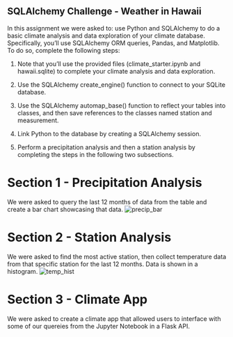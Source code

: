 ## SQLAlchemy Challenge - Weather in Hawaii

In this assignment we were asked to: use Python and SQLAlchemy to do a basic climate analysis and data exploration of your climate database. Specifically, you’ll use SQLAlchemy ORM queries, Pandas, and Matplotlib. To do so, complete the following steps:

1. Note that you’ll use the provided files (climate_starter.ipynb and hawaii.sqlite) to complete your climate analysis and data exploration.

2. Use the SQLAlchemy create_engine() function to connect to your SQLite database.

3. Use the SQLAlchemy automap_base() function to reflect your tables into classes, and then save references to the classes named station and measurement.

4. Link Python to the database by creating a SQLAlchemy session.

5. Perform a precipitation analysis and then a station analysis by completing the steps in the following two subsections.

# Section 1 - Precipitation Analysis
We were asked to query the last 12 months of data from the table and create a bar chart showcasing that data. 
![precip_bar](https://user-images.githubusercontent.com/124079708/235550355-77a61428-b9b2-4edb-9580-1c68addccb4e.png)

# Section 2 - Station Analysis
We were asked to find the most active station, then collect temperature data from that specific station for the last 12 months. Data is shown in a histogram. 
![temp_hist](https://user-images.githubusercontent.com/124079708/235550359-41fd8421-3b85-4b99-9cd6-db4c2e255b79.png)


# Section 3 - Climate App
We were asked to create a climate app that allowed users to interface with some of our quereies from the Jupyter Notebook in a Flask API. 
